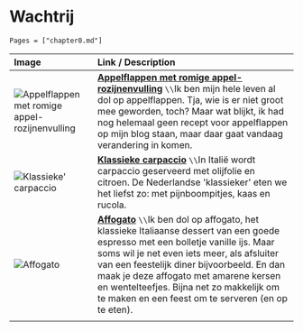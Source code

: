 # Wachtrij

```@contents
Pages = ["chapter0.md"]
```

| Image| Link / Description |
| :--- | :--- |
|![Appelflappen met romige appel-rozijnenvulling](https://www.francescakookt.nl/wp-content/uploads/2023/12/appelflappen-met-romige-appel-rozijnenvulling-4.webp)| **[Appelflappen met romige appel-rozijnenvulling](https://www.francescakookt.nl/appelflappen-met-romige-appel-rozijnenvulling/?fbclid=IwZXh0bgNhZW0CMTEAAR08xic2v7psqPKFfDhZ9d_fQbugsrZxK_St6Wmj4W2N0P9Hll_0iIZefTs_aem_-SrUdlfDXlUYg6TEq_-wGw)** ``\\``Ik ben mijn hele leven al dol op appelflappen. Tja, wie is er niet groot mee geworden, toch? Maar wat blijkt, ik had nog helemaal geen recept voor appelflappen op mijn blog staan, maar daar gaat vandaag verandering in komen. |
| ![Klassieke' carpaccio](https://static.ah.nl/static/recepten/img_RAM_PRD130910_1224x900_JPG.jpg) | **[Klassieke carpaccio](https://www.ah.nl/allerhande/recept/R-R8184/klassieke-carpaccio)** ``\\``In Italië wordt carpaccio geserveerd met olijfolie en citroen. De Nederlandse 'klassieker' eten we het liefst zo: met pijnboompitjes, kaas en rucola. |
| ![Affogato](https://www.francescakookt.nl/wp-content/uploads/2024/12/affogato-met-amarene-kersen-en-wentelteefjes-3-scaled.jpg) | **[Affogato](https://www.francescakookt.nl/affogato-met-amarene-kersen-en-wentelteefjes/)** ``\\``Ik ben dol op affogato, het klassieke Italiaanse dessert van een goede espresso met een bolletje vanille ijs. Maar soms wil je net even iets meer, als afsluiter van een feestelijk diner bijvoorbeeld. En dan maak je deze affogato met amarene kersen en wentelteefjes. Bijna net zo makkelijk om te maken en een feest om te serveren (en op te eten). |
||